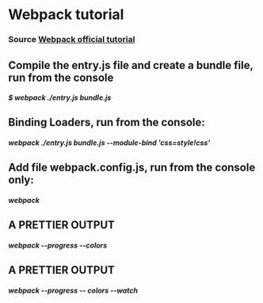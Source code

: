 <h1> Webpack tutorial</h1>
<h3>Source
    <a href="https://webpack.github.io/docs/tutorials/getting-started/">
    Webpack official tutorial
    </a>
</h3>
<h2>Compile the entry.js file and create a bundle file, run from the console</h2>
<h5>$ webpack ./entry.js bundle.js</h5>
<h2>Binding Loaders, run from the console:</h2>
<h5>webpack ./entry.js bundle.js --module-bind 'css=style!css'</h5>

<h2>Add file webpack.config.js, run from the console only:</h2>
<h5>webpack</h5>

<h2>A PRETTIER OUTPUT</h2>
<h5>webpack --progress --colors</h5>

<h2>A PRETTIER OUTPUT</h2>
<h5>webpack --progress -- colors --watch</h5>